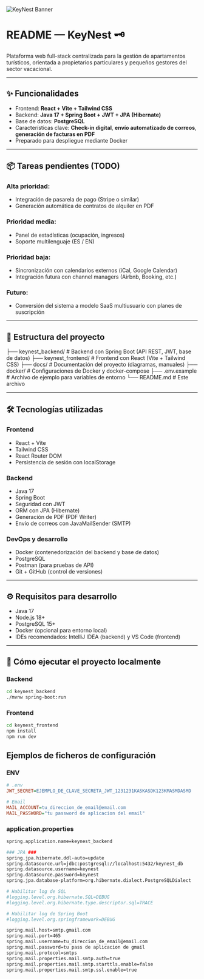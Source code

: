 ![KeyNest Banner](./keynest_logo.png)

# README — KeyNest 🗝️

Plataforma web full-stack centralizada para la gestión de apartamentos turísticos, orientada a propietarios particulares y pequeños gestores del sector vacacional.

---

## ✨ Funcionalidades
- Frontend: **React + Vite + Tailwind CSS**
- Backend: **Java 17 + Spring Boot + JWT + JPA (Hibernate)**
- Base de datos: **PostgreSQL**
- Características clave: **Check-in digital**, **envío automatizado de correos**, **generación de facturas en PDF**
- Preparado para despliegue mediante Docker

---

## 📦 Tareas pendientes (TODO)

### Alta prioridad:
- Integración de pasarela de pago (Stripe o similar)
- Generación automática de contratos de alquiler en PDF

### Prioridad media:
- Panel de estadísticas (ocupación, ingresos)
- Soporte multilenguaje (ES / EN)

### Prioridad baja:
- Sincronización con calendarios externos (iCal, Google Calendar)
- Integración futura con channel managers (Airbnb, Booking, etc.)

### Futuro:
- Conversión del sistema a modelo SaaS multiusuario con planes de suscripción

---

## 🧱 Estructura del proyecto
├── keynest_backend/ # Backend con Spring Boot (API REST, JWT, base de datos)
├── keynest_frontend/ # Frontend con React (Vite + Tailwind CSS)
├── docs/ # Documentación del proyecto (diagramas, manuales)
├── docker/ # Configuraciones de Docker y docker-compose
├── .env.example # Archivo de ejemplo para variables de entorno
└── README.md # Este archivo


---

## 🛠 Tecnologías utilizadas

### Frontend
- React + Vite
- Tailwind CSS
- React Router DOM
- Persistencia de sesión con localStorage

### Backend
- Java 17
- Spring Boot
- Seguridad con JWT
- ORM con JPA (Hibernate)
- Generación de PDF (PDF Writer)
- Envío de correos con JavaMailSender (SMTP)

### DevOps y desarrollo
- Docker (contenedorización del backend y base de datos)
- PostgreSQL
- Postman (para pruebas de API)
- Git + GitHub (control de versiones)

---

## ⚙️ Requisitos para desarrollo

- Java 17
- Node.js 18+
- PostgreSQL 15+
- Docker (opcional para entorno local)
- IDEs recomendados: IntelliJ IDEA (backend) y VS Code (frontend)

---

## 🚀 Cómo ejecutar el proyecto localmente

### Backend
```bash
cd keynest_backend
./mvnw spring-boot:run
```

### Frontend
```bash
cd keynest_frontend
npm install
npm run dev
```

## Ejemplos de ficheros de configuración
### ENV
```ini
# .env
JWT_SECRET=EJEMPLO_DE_CLAVE_SECRETA_JWT_1231231KASKASDK123KMASMDASMD

# Email
MAIL_ACCOUNT=tu_direccion_de_email@email.com
MAIL_PASSWORD="tu password de aplicacion del email"
```

### application.properties
```bash
spring.application.name=keynest_backend

### JPA ###
spring.jpa.hibernate.ddl-auto=update
spring.datasource.url=jdbc:postgresql://localhost:5432/keynest_db
spring.datasource.username=keynest
spring.datasource.password=keynest
spring.jpa.database-platform=org.hibernate.dialect.PostgreSQLDialect

# Habilitar log de SQL
#logging.level.org.hibernate.SQL=DEBUG
#logging.level.org.hibernate.type.descriptor.sql=TRACE

# Habilitar log de Spring Boot
#logging.level.org.springframework=DEBUG

spring.mail.host=smtp.gmail.com
spring.mail.port=465
spring.mail.username=tu_direccion_de_email@email.com
spring.mail.password=tu pass de aplicacion de gmail
spring.mail.protocol=smtps
spring.mail.properties.mail.smtp.auth=true
spring.mail.properties.mail.smtp.starttls.enable=false
spring.mail.properties.mail.smtp.ssl.enable=true
```

